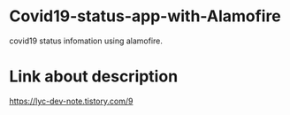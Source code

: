 # Covid19-status-app-with-Alamofire
covid19 status infomation using alamofire.

# Link about description
https://lyc-dev-note.tistory.com/9
